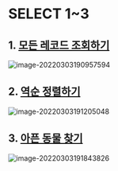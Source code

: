 # SELECT 1~3

## 1. [모든 레코드 조회하기](https://programmers.co.kr/learn/courses/30/lessons/59034)

![image-20220303190957594](C:\Users\eunwon\AppData\Roaming\Typora\typora-user-images\image-20220303190957594.png)



## 2. [역순 정렬하기](https://programmers.co.kr/learn/courses/30/lessons/59035)

![image-20220303191205048](C:\Users\eunwon\AppData\Roaming\Typora\typora-user-images\image-20220303191205048.png)



## 3. [아픈 동물 찾기](https://programmers.co.kr/learn/courses/30/lessons/59036)

![image-20220303191843826](C:\Users\eunwon\AppData\Roaming\Typora\typora-user-images\image-20220303191843826.png)